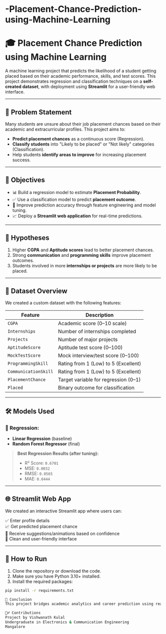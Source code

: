 # -Placement-Chance-Prediction-using-Machine-Learning

# 🎓 Placement Chance Prediction using Machine Learning

A machine learning project that predicts the likelihood of a student getting placed based on their academic performance, skills, and test scores. This project demonstrates regression and classification techniques on a **self-created dataset**, with deployment using **Streamlit** for a user-friendly web interface.

---

## 📌 Problem Statement

Many students are unsure about their job placement chances based on their academic and extracurricular profiles. This project aims to:

- **Predict placement chances** as a continuous score (Regression).
- **Classify students** into "Likely to be placed" or "Not likely" categories (Classification).
- Help students **identify areas to improve** for increasing placement success.

---

## 🎯 Objectives

- 📊 Build a regression model to estimate **Placement Probability**.
- ✅ Use a classification model to predict **placement outcome**.
- 🎯 Improve prediction accuracy through feature engineering and model tuning.
- 📈 Deploy a **Streamlit web application** for real-time predictions.

---

## 🧠 Hypotheses

1. Higher **CGPA** and **Aptitude scores** lead to better placement chances.
2. Strong **communication** and **programming skills** improve placement outcomes.
3. Students involved in more **internships or projects** are more likely to be placed.

---

## 📁 Dataset Overview

We created a custom dataset with the following features:

| Feature               | Description                          |
|------------------------|--------------------------------------|
| `CGPA`               | Academic score (0–10 scale)          |
| `Internships`        | Number of internships completed      |
| `Projects`           | Number of major projects             |
| `AptitudeScore`      | Aptitude test score (0–100)          |
| `MockTestScore`      | Mock interview/test score (0–100)    |
| `ProgrammingSkill`   | Rating from 1 (Low) to 5 (Excellent) |
| `CommunicationSkill` | Rating from 1 (Low) to 5 (Excellent) |
| `PlacementChance`    | Target variable for regression (0–1) |
| `Placed`             | Binary outcome for classification    |

---

## 🛠️ Models Used

### 🔹 Regression:
- **Linear Regression** (baseline)
- **Random Forest Regressor** (final)
  
> **Best Regression Results (after tuning):**  
> - R² Score: `0.6701`  
> - MSE: `0.0032`  
> - RMSE: `0.0565`  
> - MAE: `0.0444`

---

## 🌐 Streamlit Web App

We created an interactive Streamlit app where users can:

✅ Enter profile details  
📈 Get predicted placement chance  
🧠 Receive suggestions/animations based on confidence  
🎨 Clean and user-friendly interface

---

## 🚀 How to Run

1. Clone the repository or download the code.
2. Make sure you have Python 3.10+ installed.
3. Install the required packages:

```bash
pip install -r requirements.txt

📌 Conclusion
This project bridges academic analytics and career prediction using real-world ML techniques. The regression model gives a score, while the classifier gives a binary outcome to help students and institutions understand placement readiness.

🙋‍♂️ Contributions
Project by Vishwanath Kulal
Undergraduate in Electronics & Communication Engineering
Mangalore
